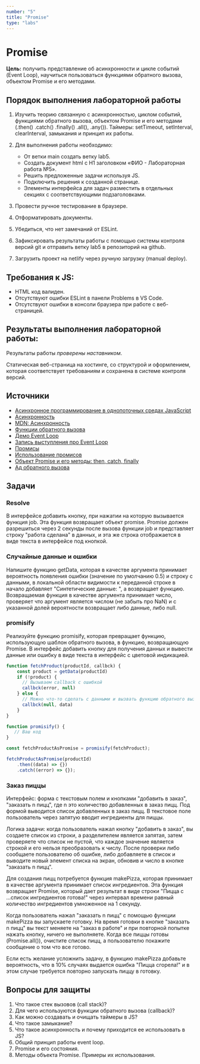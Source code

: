 ```yaml
---
number: "5"
title: "Promise"
type: "labs"
---
```


# Promise

**Цель:** получить представление об асинхронности и цикле событий (Event Loop), научиться пользоваться функциями обратного вызова, объектом Promise и его методами.

## Порядок выполнения лабораторной работы

1. Изучить теорию связанную с асинхронностью, циклом событий, функциями обратного вызова, объектом Promise и его методами (.then() .catch() .finally() .all(), .any()). Таймеры: setTimeout, setInterval, clearInterval, замыкания и принцип их работы.

1. Для выполнения работы необходимо:

   - От ветки main создать ветку lab5.
   - Создать документ html с H1 заголовком «ФИО - Лабораторная работа №5».
   - Решить предложенные задачи используя JS.
   - Подключить решения к созданной странице.
   - Элементы интерфейса для задач разместить в отдельных секциях с соответствующими подзаголовками.

1. Провести ручное тестирование в браузере.
1. Отформатировать документы.
1. Убедиться, что нет замечаний от ESLint.
1. Зафиксировать результаты работы с помощью системы контроля версий git и отправить ветку lab5 в репозиторий на github.
1. Загрузить проект на netlify через ручную загрузку (manual deploy).

## Требования к JS:

- HTML код валиден.
- Отсутствуют ошибки ESLint в панели Problems в VS Code.
- Отсутствуют ошибки в консоли браузера при работе с веб-страницей.

## Результаты выполнения лабораторной работы:

Результаты работы _проверены наставником_.

Статическая веб-страница на хостинге, со структурой и оформлением, которая соответствует требованиям и сохранена в системе контроля версий.

## Источники

- [Асинхронное программирование в однопоточных средах JavaScript](https://habr.com/ru/articles/651037/)
- [Асинхронность](https://doka.guide/js/async-in-js/)
- [MDN: Асинхронность](https://developer.mozilla.org/ru/docs/Learn/JavaScript/Asynchronous)
- [Функции обратного вызова](https://learn.javascript.ru/callbacks)
- [Демо Event Loop](http://latentflip.com/loupe/)
- [Запись выступления про Event Loop](https://www.youtube.com/watch?v=8aGhZQkoFbQ)
- [Промисы](https://doka.guide/js/promise/)
- [Использование промисов](https://developer.mozilla.org/ru/docs/Web/JavaScript/Guide/Using_promises)
- [Объект Promise и его методы: then, catch, finally](https://learn.javascript.ru/promise-basics)
- [Ад обратного вызова](http://callbackhell.com/)

## Задачи

### Resolve

В интерфейсе добавить кнопку, при нажатии на которую вызывается функция job. Эта функция возвращает объект promise. Promise должен разрешиться через 2 секунды после вызова функции job и представляет строку "работа сделана" в данных, и эта же строка отображается в виде текста в интерфейсе под кнопкой.

### Случайные данные и ошибки

Напишите функцию getData, которая в качестве аргумента принимает вероятность появления ошибки (значение по умолчанию 0.5) и строку с данными, в локальной области видимости к переданной строке в начало добавляет "Синтетические данные: ", а возвращает функцию.
Возвращаемая функция в качестве аргумента принимает число, проверяет что аргумент является числом (не забыть про NaN) и с указанной долей вероятности возвращает либо данные, либо null.

### promisify

Реализуйте функцию promisify, которая превращает функцию, использующую шаблон обратного вызова, в функцию, возвращающую Promise. В интерфейс добавить кнопку для получения данных и вывести данные или ошибку в виде текста в интерфейс с цветовой индикацией.

```js
function fetchProduct(productId, callbck) {
    const product = getData(productId)
    if (!product) {
      // Вызываем callback с ошибкой
      callbck(error, null)
    } else {
      // Можно что-то сделать с данными и вызвать функцию обратного вызова
      callbck(null, data)
    }
}

function promisify() {
   // Ваш код
}

const fetchProductAsPromise = promisify(fetchProduct);

fetchProductAsPromise(productId)
    .then((data) => {})
    .catch((error) => {});
```

### Заказ пиццы

Интерфейс: форма с текстовым полем и кнопками "добавить в заказ", "заказать n пицц", где n это количество добавленных в заказ пицц. Под формой выводится список добавленных в заказ пицц. В текстовое поле пользователь через запятую вводит ингредиенты для пиццы.

Логика задачи: когда пользователь нажал кнопку "добавить в заказ", вы создаете список из строки, а разделителем является запятая, затем проверяете что список не пустой, что каждое значение является строкой и его нельзя преобразовать к числу. После проверки либо сообщаете пользователю об ошибке, либо добавляете в список и выводите новый элемент списка на экран, обновив и число в кнопке "заказать n пицц".

Для создания пицц потребуется функция makePizza, которая принимает в качестве аргумента принимает список ингредиентов. Эта функция возвращает Promise, который дает результат в виде строки "Пицца с ...список ингредиентов готова!" через интервал времени равный количество ингредиентов умноженное на 1 секунду.

Когда пользователь нажал "заказать n пицц" с помощью функции makePizza вы запускаете готовку. На время готовки в кнопке "заказать n пицц" вы текст меняете на "заказ в работе" и при повторной попытке нажать кнопку, ничего не выполняете. Когда все пиццы готовы (Promise.all()), очистите список пицц, а пользователю покажите сообщение о том что все готово.

Если есть желание усложнить задачу, в функцию makePizza добавьте вероятность, что в 10% случаях выдается ошибка "Пицца сгорела!" и в этом случае требуется повторно запускать пиццу в готовку.

## Вопросы для защиты

1. Что такое стек вызовов (call stack)?
1. Для чего используются функции обратного вызова (callback)?
1. Как можно создавать и очищать таймеры в JS?
1. Что такое замыкание?
1. Что такое асинхронность и почему приходится ее использовать в JS?
1. Общий принцип работы event loop.
1. Promise и его состояния.
1. Методы объекта Promise. Примеры их использования.
